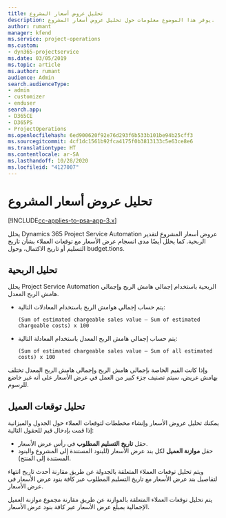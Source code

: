 ```yaml
---
title: تحليل عروض أسعار المشروع
description: يوفر هذا الموضوع معلومات حول تحليل عروض أسعار المشروع.
author: rumant
manager: kfend
ms.service: project-operations
ms.custom:
- dyn365-projectservice
ms.date: 03/05/2019
ms.topic: article
ms.author: rumant
audience: Admin
search.audienceType:
- admin
- customizer
- enduser
search.app:
- D365CE
- D365PS
- ProjectOperations
ms.openlocfilehash: 6ed900620f92e76d293f6b533b101be94b25cff3
ms.sourcegitcommit: 4cf1dc1561b92fca4175f0b3813133c5e63ce8e6
ms.translationtype: HT
ms.contentlocale: ar-SA
ms.lasthandoff: 10/28/2020
ms.locfileid: "4127007"
---
```

# <a name="analysis-of-project-quotes"></a>تحليل عروض أسعار المشروع

[!INCLUDE[cc-applies-to-psa-app-3.x](../includes/cc-applies-to-psa-app-3x.md)]

يحلل Dynamics 365 Project Service Automation عروض أسعار المشروع لتقدير الربحية. كما يحلل أيضًا مدى انسجام عرض الأسعار مع توقعات العملاء بشأن تاريخ التسليم أو تاريخ الاكتمال، وحول budget.tions.

## <a name="profitability-analysis"></a>تحليل الربحية

يحلل Project Service Automation الربحية باستخدام إجمالي هامش الربح وإجمالي هامش الربح المعدل.

- يتم حساب إجمالي هوامش الربح باستخدام المعادلات التالية:

  `
    (Sum of estimated chargeable sales value – Sum of estimated chargeable costs) x 100
  `
- يتم حساب إجمالي هامش الربح المعدل باستخدام المعادلة التالية:

  `
    (Sum of estimated chargeable sales value – Sum of all estimated costs) x 100
  `

وإذا كانت القيم الخاصة بإجمالي هامش الربح وإجمالي هامش الربح المعدل تختلف بهامش عريض، سيتم تصنيف جزء كبير من العمل في عرض الأسعار على أنه غير خاضع للرسوم.

## <a name="analysis-of-customer-expectations"></a>تحليل توقعات العميل

يمكنك تحليل عروض الأسعار وإنشاء مخططات لتوقعات العملاء حول الجدول والميزانية إذا قمت بإدخال قيم للحقول التالية:

- حقل **تاريخ التسليم المطلوب** في رأس عرض الأسعار.
- حقل **موازنة العميل** لكل بند عرض الأسعار (للبنود المستندة إلى المشروع والبنود المستندة إلى المنتج).

ويتم تحليل توقعات العملاء المتعلقة بالجدولة عن طريق مقارنة أحدث تاريخ انتهاء لتفاصيل بند عرض الأسعار مع تاريخ التسليم المطلوب عبر كافة بنود عرض الأسعار في عرض الأسعار.

يتم تحليل توقعات العملاء المتعلقة بالموازنة عن طريق مقارنة مجموع موازنة العميل الإجمالية بمبلغ عرض الأسعار عبر كافة بنود عرض الأسعار.
